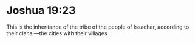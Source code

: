 # Joshua 19:23

This is the inheritance of the tribe of the people of Issachar, according to their clans —the cities with their villages.
